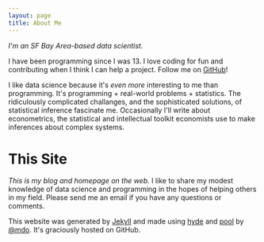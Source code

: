 ```yaml
---
layout: page
title: About Me
---
```


*I'm an SF Bay Area-based data scientist.*

I have been programming since I was 13. I love coding for fun and contributing when I think I can help a project. Follow me on [GitHub](https://github.com/Ely-S)!

I like data science because it's *even more* interesting to me than programming. It's programming + real-world problems + statistics. The ridiculously complicated challanges, and the sophisticated solutions, of statistical inference fascinate me. Occasionally I'll write about econometrics, the statistical and intellectual toolkit economists use to make inferences about complex systems.

# This Site

*This is my blog and homepage on the web.* I like to share my modest knowledge of data science and programming in the hopes of helping others in my field. Please send me an email if you have any questions or comments.

This website was generated by [Jekyll](http://jekyllrb.com/) and made using [hyde](https://github.com/poole/hyde) and [pool](https://github.com/poole/poole) by [@mdo](https://twitter.com/mdo). It's graciously hosted on GitHub.
